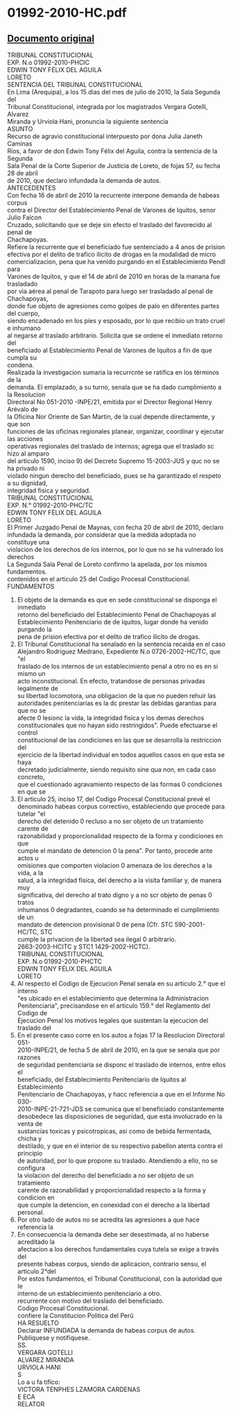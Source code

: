 
01992-2010-HC.pdf
=================
  
[Documento original](https://tc.gob.pe/jurisprudencia/2010/01992-2010-HC.pdf)  
---  
TRIBUNAL CONSTITUCIONAL  
EXP. N.o 01992-2010-PHCIC  
EDWIN TONY FÉLIX DEL AGUILA  
LORETO  
SENTENCIA DEL TRIBUNAL CONSTITUCIONAL  
En Lima (Arequipa), a los 15 dias del mes de julio de 2010, la Sala Segunda del  
Tribunal Constitucional, integrada por los magistrados Vergara Gotelli, Alvarez  
Miranda y Urviola Hani, pronuncia la siguiente sentencia  
ASUNTO  
Recurso de agravio constitucional interpuesto por dona Julia Janeth Caminas  
Rios, a favor de don Edwin Tony Félix del Aguila, contra la sentencia de la Segunda  
Sala Penal de la Corte Superior de Justicia de Loreto, de fojas 57, su fecha 28 de abril  
de 2010, que declaro infundada la demanda de autos.  
ANTECEDENTES  
Con fecha 16 de abril de 2010 la recurrente interpone demanda de habeas corpus  
contra el Director del Establecimiento Penal de Varones de Iquitos, senor Julio Falcon  
Cruzado, solicitando que se deje sin efecto el traslado del favorecido al penal de  
Chachapoyas.  
Refiere la recurrente que el beneficiado fue sentenciado a 4 anos de prision  
efectiva por el delito de trafico ilicito de drogas en la modalidad de micro  
comercializacion, pena que ha venido purgando en el Establecimiento Pendl para  
Varones de Iquitos, y que el 14 de abril de 2010 en horas de la manana fue trasladado  
por via aérea al penal de Tarapoto para luego ser trasladado al penal de Chachapoyas,  
donde fue objeto de agresiones como golpes de palo en diferentes partes del cuerpo,  
siendo encadenado en los pies y esposado, por lo que recibio un trato cruel e inhumano  
al negarse al traslado arbitrario. Solicita que se ordene el inmediato retorno del  
beneficiado al Establecimiento Penal de Varones de Iquitos a fin de que cumpla su  
condena.  
Realizada la investigacion sumaria la recurrcnte se ratifica en los términos de la  
demanda. El emplazado, a su turno, senala que se ha dado cumplimiento a la Resolucion  
Directoral No 051-2010 -INPE/21, emitida por el Director Regional Henry Arévalo de  
la Oficina Nor Oriente de San Martin, de la cual depende directamente, y que son  
funciones de las oficinas regionales planear, organizar, coordinar y ejecutar las acciones  
operativas regionales del traslado de internos; agrega que el traslado sc hizo al amparo  
del articulo 1590, inciso 9) del Decreto Supremo 15-2003-JUS y quc no se ha privado ni  
violado ningun derecho del beneficiado, pues se ha garantizado el respeto a su dignidad,  
integridad fisica y seguridad.  
TRIBUNAL CONSTITUCIONAL  
EXP. N.° 01992-2010-PHC/TC  
EDWIN TONY FÉLIX DEL AGUILA  
LORETO  
El Primer Juzgado Penal de Maynas, con fecha 20 de abril de 2010, declaro  
infundada la demanda, por considerar que la medida adoptada no constituye una  
violacion de los derechos de los internos, por lo que no se ha vulnerado los derechos  
La Segunda Sala Penal de Loreto confirmo la apelada, por los mismos fundamentos.  
contenidos en el articulo 25 del Codigo Procesal Constitucional.  
FUNDAMENTOS  
1. El objeto de la demanda es que en sede constitucional se disponga el inmediato  
retorno del beneficiado del Establecimiento Penal de Chachapoyas al  
Establecimiento Penitenciario de de Iquitos, lugar donde ha venido purgando la  
pena de prision efectiva por el delito de trafico ilicito de drogas.  
2. El Tribunal Constitucional ha senalado en la sentencia recaida en el caso  
Alejandro Rodriguez Medrano, Expediente N.o 0726-2002-HC/TC, que "el  
traslado de los internos de un establecimiento penal a otro no es en si mismo un  
acto inconstitucional. En efecto, tratandose de personas privadas legalmente de  
su libertad locomotora, una obligacion de la que no pueden rehuir las  
autoridades penitenciarias es la dc prestar las debidas garantias para que no se  
afecte 0 lesionc la vida, la integridad fisica y los demas derechos  
constitucionales que no hayan sido restringidos". Puede efectuarse el control  
constitucional de las condiciones en las que se desarrolla la restriccion del  
ejercicio de la libertad individual en todos aquellos casos en que esta se haya  
decretado judicialmente, siendo requisito sine qua non, en cada caso concreto,  
que el cuestionado agravamiento respecto de las formas 0 condiciones en que se  
3. El articulo 25, inciso 17, del Codigo Procesal Constitucional prevé el  
denominado habeas corpus correctivo, estableciendo que procede para tutelar "el  
derecho del detenido 0 recluso a no ser objeto de un tratamiento carente de  
razonabilidad y proporcionalidad respecto de la forma y condiciones en que  
cumple el mandato de detencion 0 la pena". Por tanto, procede ante actos u  
omisiones que comporten violacion 0 amenaza de los derechos a la vida, a la  
salud, a la integridad fisica, del derecho a la visita familiar y, de manera muy  
significativa, del derecho al trato digno y a no scr objeto de penas 0 tratos  
inhumanos 0 degradantes, cuando se ha determinado el cumplimiento de un  
mandato de detencion provisional 0 de pena (Cfr. STC 590-2001-HC/TC, STC  
cumple la privacion de la libertad sea ilegal 0 arbitrario.  
2663-2003-HCITC y STC1 1429-2002-HCTC).  
TRIBUNAL CONSTITUCIONAL  
EXP. N.o 01992-2010-PHCTC  
EDWIN TONY FÉLIX DEL AGUILA  
LORETO  
4. Al respecto el Codigo de Ejecucion Penal senala en su articulo 2.° que el interno  
"es ubicado en el establecimiento que determina la Administracion  
Penitenciaria", precisandose en el articulo 159.° del Reglamento del Codigo de  
Ejecucion Penal los motivos legales que sustentan la ejecucion del traslado del  
5. En el presente caso corre en los autos a fojas 17 la Resolucion Directoral 051-  
2010-INPE/21, de fecha 5 de abril de 2010, en la que se senala que por razones  
de seguridad penitenciaria se disponc el traslado de internos, entre ellos el  
beneficiado, del Establecimiento Penitenciario de Iquitos al Establecimiento  
Penitenciario de Chachapoyas, y hacc referencia a que en el Informe No 030-  
2010-INPE-21-721-JDS se comunica que el beneficiado constantemente  
desobedece las disposiciones de seguridad, que esta involucrado en la venta de  
sustancias toxicas y psicotropicas, asi como de bebida fermentada, chicha y  
destilado, y que en el interior de su respectivo pabellon atenta contra el principio  
de autoridad, por lo que propone su traslado. Atendiendo a ello, no se configura  
la violacion del derecho del beneficiado a no ser objeto de un tratamiento  
carente de razonabilidad y proporcionalidad respecto a la forma y condicion en  
que cumple la detencion, en conexidad con el derecho a la libertad personal.  
6. Por otro lado de autos no se acredita las agresiones a que hace referencia la  
7. En consecuencia la demanda debe ser desestimada, al no haberse acreditado la  
afectacion a los derechos fundamentales cuya tutela se exige a través del  
presente habeas corpus, siendo de aplicacion, contrario sensu, el articulo 2°del  
Por estos fundamentos, el Tribunal Constitucional, con la autoridad que le  
interno de un establecimiento penitenciario a otro.  
recurrente con motivo del traslado del beneficiado.  
Codigo Procesal Constitucional.  
confiere la Constitucion Politica del Perû  
HA RESUELTO  
Declarar INFUNDADA la demanda de habeas corpus de autos.  
Publiquese y notifiquese.  
SS.  
VERGARA GOTELLI  
ALVAREZ MIRANDA  
URVIOLA HANI  
S  
Lo a u fa tifico:  
VICTORA TENPHES LZAMORA CARDENAS  
E ECA  
RELATOR